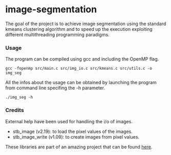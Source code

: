 # image-segmentation
The goal of the project is to achieve image segmentation using the standard 
kmeans clustering algorithm and to speed up the execution exploiting different 
multithreading programming paradigms.

### Usage 
The program can be compiled using gcc and including the OpenMP flag.
```
gcc -fopenmp src/main.c src/img_io.c src/kmeans.c src/utils.c -o img_seg
```

All the infos about the usage can be obtained by launching the
program from command line specifing the -h parameter.
```
./img_seg -h
```

### Credits
External help have been used for handling the i/o of images.

* stb_image (v2.19): to load the pixel values of the images.
* stb_image_write (v1.09): to create images from pixel values.

These libraries are part of an amazing project that
can be found [here](https://github.com/nothings/stb).
